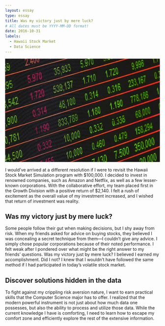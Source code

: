 ```yaml
---
layout: essay
type: essay
title: Was my victory just by mere luck?
# All dates must be YYYY-MM-DD format!
date: 2016-10-31
labels:
  - Hawaii Stock Market
  - Data Science
---
```


<img class="ui medium left floated image" src="../images/stockmarket.jpg">


I would’ve arrived at a different resolution if I were to revisit the Hawaii Stock Market Simulation program with $100,000. I decided to invest in renowned companies, such as Amazon and Netflix, as well as a few lesser-known corporations. With the collaborative effort, my team placed first in the Growth Division with a positive return of $2,140. I felt a rush of excitement as the overall value of my investment increased, and I wished that return of investment was reality.

## Was my victory just by mere luck?

Some people follow their gut when making decisions, but I shy away from risk. When my friends asked for advice on buying stocks, they believed I was concealing a secret technique from them—I couldn’t give any advice. I simply chose popular corporations because of their noted performance. I felt weak after I pondered over what might be the right answer to my friends’ questions. Was my victory just by mere luck? I believed I earned my accomplishment. Did I not? I knew that I wouldn’t have followed the same method if I had participated in today’s volatile stock market.

## Discover solutions hidden in the data

To fight against my crippling risk aversion nature, I want to earn practical skills that the Computer Science major has to offer. I realized that the modern powerful instrument is not just about how much data one possesses, but also the ability to process and utilize those data. While the current knowledge I have is comforting, I need to learn how to escape my comfort zone and efficiently explore the rest of the extensive information.

